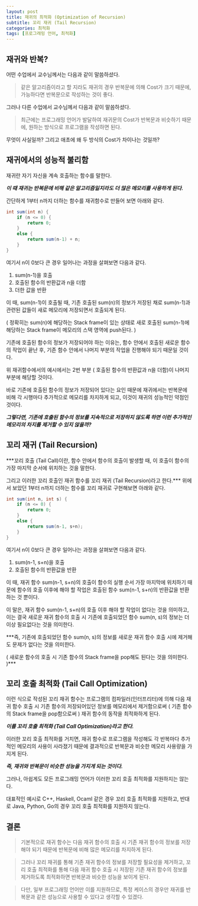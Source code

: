 ```yaml
---
layout: post
title: 재귀의 최적화 (Optimization of Recursion)
subtitle: 꼬리 재귀 (Tail Recursion)
categories: 최적화
tags: [프로그래밍 언어, 최적화]
---
```


## 재귀와 반복?
어떤 수업에서 교수님께서는 다음과 같이 말씀하셨다.  
> 같은 알고리즘이라고 할 지라도 
> 재귀의 경우 반복문에 의해 Cost가 크기 때문에,
> 가능하다면 반복문으로 작성하는 것이 좋다.  

그러나 다른 수업에서 교수님께서 다음과 같이 말씀하셨다.
> 최근에는 프로그래밍 언어가 발달하여 
> 재귀문의 Cost가 반복문과 비슷하기 때문에, 
> 원하는 방식으로 프로그램을 작성하면 된다.

무엇이 사실일까? 
그리고 애초에 왜 두 방식의 Cost가 차이나는 것일까? 

## 재귀에서의 성능적 불리함
재귀란 자기 자신을 계속 호출하는 함수를 말한다.

***이 때 재귀는 반복문에 비해 같은 알고리즘일지라도 더 많은 메모리를 사용하게 된다.***

간단하게 1부터 n까지 더하는 함수를
    재귀함수로 만들어 보면 아래와 같다.  
```java
int sum(int n) {
    if (n <= 0) {
        return 0;
    }
    else {
        return sum(n-1) + n;
    }
}
```
여기서 n이 0보다 큰 경우 일어나는 과정을 살펴보면 다음과 같다.
1. sum(n-1)을 호출
2. 호출된 함수의 반환값과 n을 더함
3. 더한 값을 반환  

이 때, sum(n-1)이 호출될 때, 기존 호출된 sum(n)의 정보가 저장된 채로
    sum(n-1)과 관련된 값들이 새로 메모리에 저장되면서 호출되게 된다.

( 정확히는 sum(n)에 해당하는 Stack frame이 있는 상태로 
    새로 호출된 sum(n-1)에 해당하는 Stack frame이 
    메모리의 스택 영역에 push된다. )

기존에 호출된 함수의 정보가 저장되어야 하는 이유는,
    함수 안에서 호출된 새로운 함수의 작업이 끝난 후, 
    기존 함수 안에서 나머지 부분의 작업을 진행해야 되기 때문일 것이다.

위 재귀함수에서의 예시에서는 2번 부분 ( 호출된 함수의 반환값과 n을 더함)이
    나머지 부분에 해당할 것이다.

바로 기존에 호출된 함수의 정보가 저장되어 있다는 요인 때문에
    재귀에서는 반복문에 비해 각 시행마다 추가적으로 메모리를 차지하게 되고,
    이것이 재귀의 성능적인 약점인 것이다.

***그렇다면, 기존에 호출된 함수의 정보를 지속적으로 저장하지 않도록 하면
    이런 추가적인 메모리의 차지를 제거할 수 있지 않을까?***

## 꼬리 재귀 (Tail Recursion)
***꼬리 호출 (Tail Call)이란, 함수 안에서 함수의 호출이 발생할 때,
    이 호출이 함수의 가장 마지막 순서에 위치하는 것을 말한다.

그리고 이러한 꼬리 호출인 재귀 함수를 꼬리 재귀 (Tail Recursion)라고 한다.***
위에서 보았던 1부터 n까지 더하는 함수를 꼬리 재귀로 구현해보면 아래와 같다.
```java
int sum(int n, int s) {
    if (n <= 0) {
        return 0;
    }
    else {
        return sum(n-1, s+n);
    }
}
```
여기서 n이 0보다 큰 경우 일어나는 과정을 살펴보면 다음과 같다.
1. sum(n-1, s+n)을 호출
2. 호출된 함수의 반환값을 반환

이 때, 재귀 함수 sum(n-1, s+n)의 호출이 함수의 실행 순서 가장 마지막에 위치하기 때문에
    함수의 호출 이후에 해야 할 작업은 호출된 함수 sum(n-1, s+n)의 반환값을 반환하는 것 뿐이다.

이 말은, 재귀 함수 sum(n-1, s+n)의 호출 이후 해야 할 작업이 없다는 것을 의미하고,
    이는 결국 새로운 재귀 함수의 호출 시 기존에 호출되었던 함수 sum(n, s)의 정보는
    더 이상 필요없다는 것을 의미한다.

***즉, 기존에 호출되었던 함수 sum(n, s)의 정보를 새로운 재귀 함수 호출 시에 제거해도
    문제가 없다는 것을 의미한다.

( 새로운 함수의 호출 시 기존 함수의 Stack frame을 pop해도 된다는 것을 의미한다. )***

## 꼬리 호출 최적화 (Tail Call Optimization)
이런 식으로 작성된 꼬리 재귀 함수는 
    프로그램의 컴파일러(인터프리터)에 의해 다음 재귀 함수 호출 시
    기존 함수의 저장되어있던 정보를 메모리에서 제거함으로써
    ( 기존 함수의 Stack frame을 pop함으로써 )
    재귀 함수의 동작을 최적화하게 된다.

***이를 꼬리 호출 최적화 (Tail Call Optimization)라고 한다.***

이러한 꼬리 호출 최적화를 거치면, 재귀 함수로 프로그램을 작성해도
    각 반복마다 추가적인 메모리의 사용이 사라졌기 때문에
    결과적으로 반복문과 비슷한 메모리 사용량을 가지게 된다.

***즉, 재귀와 반복문이 비슷한 성능을 가지게 되는 것이다.***

그러나, 아쉽게도 모든 프로그래밍 언어가 이러한 꼬리 호출 최적화를 지원하지는 않는다.

대표적인 예시로 C++, Haskell, Ocaml 같은 경우 꼬리 호출 최적화를 지원하고,
반대로 Java, Python, Go의 경우 꼬리 호출 최적화를 지원하지 않는다.

## 결론
>기본적으로 재귀 함수는 다음 재귀 함수의 호출 시 기존 재귀 함수의 정보를 저장해야 되기 때문에
    반복문에 비해 많은 메모리를 차지하게 된다.

>그러나 꼬리 재귀를 통해 기존 재귀 함수의 정보를 저장할 필요성을 제거하고,
    꼬리 호출 최적화를 통해 다음 재귀 함수 호출 시 저장된 기존 재귀 함수의 정보를 제거하도록 최적화하면
    반복문과 비슷한 성능을 보이게 된다.

>다만, 일부 프로그래밍 언어만 이를 지원하므로, 특정 케이스의 경우만 재귀를 반복문과 
    같은 성능으로 사용할 수 있다고 생각할 수 있겠다.